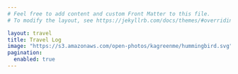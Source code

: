 ```yaml
---
# Feel free to add content and custom Front Matter to this file.
# To modify the layout, see https://jekyllrb.com/docs/themes/#overriding-theme-defaults

layout: travel
title: Travel Log
image: "https://s3.amazonaws.com/open-photos/kagreenme/hummingbird.svg"
pagination:
  enabled: true
---
```


